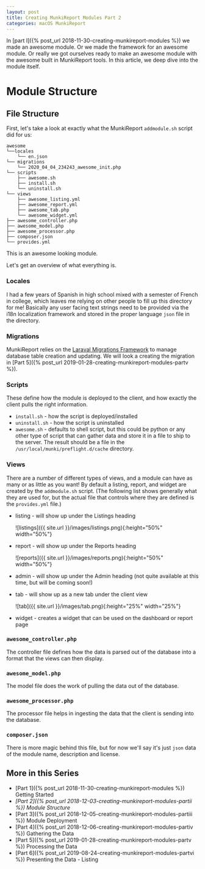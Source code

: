 ```yaml
---
layout: post
title: Creating MunkiReport Modules Part 2
categories: macOS MunkiReport
---
```


In [part I]({% post_url 2018-11-30-creating-munkireport-modules %}) we made an awesome module. Or we made the framework for an awesome module. Or really we got ourselves ready to make an awesome module with the awesome built in MunkiReport tools. In this article, we deep dive into the module itself.

# Module Structure

## File Structure

First, let's take a look at exactly what the MunkiReport `addmodule.sh` script did for us:

```
awesome
└──locales
    └── en.json
└── migrations
    └── 2020_04_04_234243_awesome_init.php
└── scripts
    ├── awesome.sh
    ├── install.sh
    └── uninstall.sh
└── views
    ├── awesome_listing.yml
    ├── awesome_report.yml
    ├── awesome_tab.php
    └── awesome_widget.yml
├── awesome_controller.php
├── awesome_model.php
├── awesome_processor.php
├── composer.json
└── provides.yml
```

This is an awesome looking module.

Let's get an overview of what everything is.

### Locales

I had a few years of Spanish in high school mixed with a semester of French in college, which leaves me relying on other people to fill up this directory for me! Basically any user facing text strings need to be provided via the i18n localization framework and stored in the proper language `json` file in the directory.

### Migrations

MunkiReport relies on the [Laraval Migrations Framework](https://laravel.com/docs/5.6/migrations) to manage database table creation and updating. We will look a creating the migration in [Part 5]({% post_url 2019-01-28-creating-munkireport-modules-partv %}).

### Scripts

These define how the module is deployed to the client, and how exactly the client pulls the right information.

* `install.sh` - how the script is deployed/installed
* `uninstall.sh` - how the script is uninstalled
* `awesome.sh` - defaults to shell script, but this could be python or any other type of script that can gather data and store it in a file to ship to the server. The result should be a file in the `/usr/local/munki/preflight.d/cache` directory.

### Views

There are a number of different types of views, and a module can have as many or as little as you want! By default a listing, report, and widget are created by the `addmodule.sh` script. (The following list shows generally what they are used for, but the actual file that controls where they are defined is the `provides.yml` file.)

* listing - will show up under the Listings heading
  
  ![listings]({{ site.url }}/images/listings.png){:height="50%" width="50%"}
* report - will show up under the Reports heading
  
  ![reports]({{ site.url }}/images/reports.png){:height="50%" width="50%"}
* admin - will show up under the Admin heading (not quite available at this time, but will be coming soon!)
* tab - will show up as a new tab under the client view
  
  ![tab]({{ site.url }}/images/tab.png){:height="25%" width="25%"}
* widget - creates a widget that can be used on the dashboard or report page

### `awesome_controller.php`

The controller file defines how the data is parsed out of the database into a format that the views can then display.

### `awesome_model.php`

The model file does the work of pulling the data out of the database.

### `awesome_processor.php`

The processor file helps in ingesting the data that the client is sending into the database.

### `composer.json`

There is more magic behind this file, but for now we'll say it's just `json` data of the module name, description and license.

## More in this Series

* [Part 1]({% post_url 2018-11-30-creating-munkireport-modules %}) Getting Started
* *[Part 2]({% post_url 2018-12-03-creating-munkireport-modules-partii %}) Module Structure*
* [Part 3]({% post_url 2018-12-05-creating-munkireport-modules-partiii %}) Module Deployment
* [Part 4]({% post_url 2018-12-06-creating-munkireport-modules-partiv %}) Gathering the Data
* [Part 5]({% post_url 2019-01-28-creating-munkireport-modules-partv %}) Processing the Data
* [Part 6]({% post_url 2019-08-24-creating-munkireport-modules-partvi %}) Presenting the Data - Listing